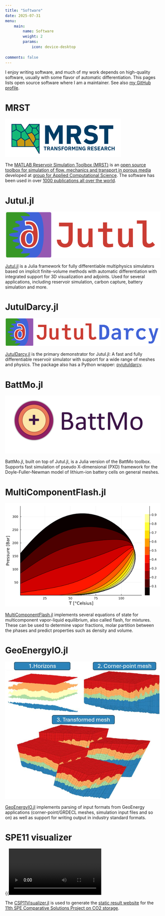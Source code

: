 ```yaml
---
title: "Software"
date: 2025-07-31
menu:
    main:
        name: Software
        weight: 2
        params:
            icon: device-desktop

comments: false
---
```


I enjoy writing software, and much of my work depends on high-quality software, usually with some flavor of automatic differentiation. This pages lists open source software where I am a maintainer. See also [my GitHub profile](https://github.com/moyner).

# MRST

![MRST logo](mrst.png)

The [MATLAB Reservoir Simulation Toolbox (MRST)](https://github.com/SINTEF-AppliedCompSci/MRST) is an [open source toolbox for simulation of flow, mechanics and transport in porous media](https://www.sintef.no/projectweb/mrst/) developed at [group for Applied Computational Science](https://www.sintef.no/en/digital/departments-new/department-of-mathematics-and-cybernetics/research-group-applied-computational-science/). The software has been used in over [1000 publications all over the world](https://www.sintef.no/projectweb/mrst/publications/).

# Jutul.jl

![Jutul.jl logo](jutul_small.png)

[Jutul.jl](https://github.com/sintefmath/Jutul.jl)  is a Julia framework for fully differentiable multiphysics simulators based on implicit finite-volume methods with automatic differentiation with integrated support for 3D visualization and adjoints. Used for several applications, including reservoir simulation, carbon capture, battery simulation and more.

# JutulDarcy.jl

![JutulDarcy.jl logo](jutuldarcy_wide.png)

[JutulDarcy.jl](https://github.com/sintefmath/JutulDarcy.jl) is the primary demonstrator for Jutul.jl: A fast and fully differentiable reservoir simulator with support for a wide range of meshes and physics. The package also has a Python wrapper: [pyjutuldarcy](https://github.com/sintefmath/PyJutulDarcy).

# BattMo.jl

![BattMo logo](battmologo_text.png)

BattMo.jl, built on top of Jutul.jl, is a Julia version of the BattMo toolbox. Supports fast simulation of pseudo X-dimensional (PXD) framework for the Doyle-Fuller-Newman model of lithium-ion battery cells on general meshes.

# MultiComponentFlash.jl

![Phase diagram for a methane, n-decane and carbon dioxide mixture](phase_diagram_simple.png)

[MultiComponentFlash.jl](https://github.com/moyner/MultiComponentFlash.jl) implements several equations of state for multicomponent vapor-liquid equilibrium, also called flash, for mixtures. These can be used to determine vapor fractions, molar partition between the phases and predict properties such as density and volume.

# GeoEnergyIO.jl

![Example of a generated and processed corner-point mesh](cpmesh.jpg)

[GeoEnergyIO.jl](https://github.com/sintefmath/GeoEnergyIO.jl) implements parsing of input formats from GeoEnergy applications (corner-point/GRDECL meshes, simulation input files and so on) as well as support for writing output in industry standard formats.

# SPE11 visualizer

{{<video library="1" src="opm4b.mp4" controls="yes">}}

The [CSP11Visualizer.jl](https://github.com/moyner/CSP11Visualizer.jl/) is used to generate the [static result website](https://moyner.github.io/SPE11-plot-test-deploy/index.html) for the [11th SPE Comparative Solutions Project on CO2 storage](https://spe.org/en/csp/spe11/).
